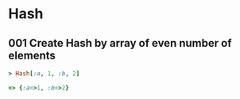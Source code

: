 # Hash

## 001 Create Hash by array of even number of elements

```ruby
> Hash[:a, 1, :b, 2]

=> {:a=>1, :b=>2}
```
